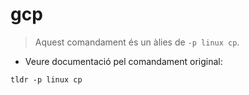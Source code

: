 # gcp

> Aquest comandament és un àlies de `-p linux cp`.

- Veure documentació pel comandament original:

`tldr -p linux cp`
